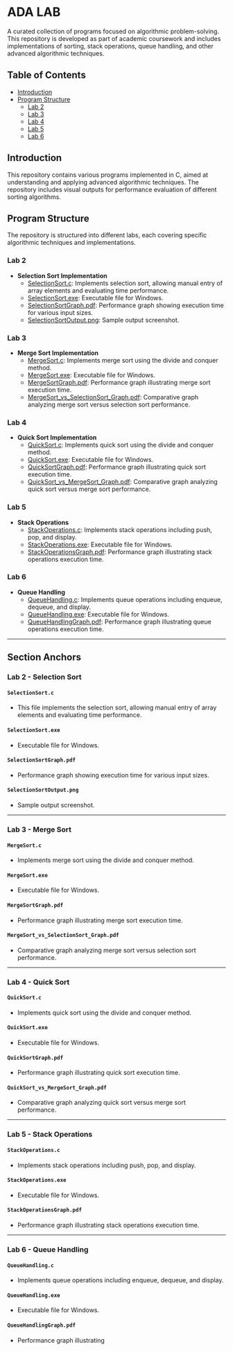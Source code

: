# ADA LAB 

A curated collection of programs focused on algorithmic problem-solving. This repository is developed as part of academic coursework and includes implementations of sorting, stack operations, queue handling, and other advanced algorithmic techniques.

## Table of Contents
- [Introduction](#introduction)
- [Program Structure](#program-structure)
  - [Lab 2](#lab-2)
  - [Lab 3](#lab-3)
  - [Lab 4](#lab-4)
  - [Lab 5](#lab-5)
  - [Lab 6](#lab-6)

## Introduction

This repository contains various programs implemented in C, aimed at understanding and applying advanced algorithmic techniques. The repository includes visual outputs for performance evaluation of different sorting algorithms.

## Program Structure

The repository is structured into different labs, each covering specific algorithmic techniques and implementations.

### Lab 2
- **Selection Sort Implementation**
  - [SelectionSort.c](#lab-2-selectionsortc): Implements selection sort, allowing manual entry of array elements and evaluating time performance.
  - [SelectionSort.exe](#lab-2-selectionsortexe): Executable file for Windows.
  - [SelectionSortGraph.pdf](#lab-2-selectionsortgraphpdf): Performance graph showing execution time for various input sizes.
  - [SelectionSortOutput.png](#lab-2-selectionsortoutputpng): Sample output screenshot.

### Lab 3
- **Merge Sort Implementation**
  - [MergeSort.c](#lab-3-mergesortc): Implements merge sort using the divide and conquer method.
  - [MergeSort.exe](#lab-3-mergesortexe): Executable file for Windows.
  - [MergeSortGraph.pdf](#lab-3-mergesortgraphpdf): Performance graph illustrating merge sort execution time.
  - [MergeSort_vs_SelectionSort_Graph.pdf](#lab-3-mergesort_vs_selectionsort_graphpdf): Comparative graph analyzing merge sort versus selection sort performance.

### Lab 4
- **Quick Sort Implementation**
  - [QuickSort.c](#lab-4-quicksortc): Implements quick sort using the divide and conquer method.
  - [QuickSort.exe](#lab-4-quicksortexe): Executable file for Windows.
  - [QuickSortGraph.pdf](#lab-4-quicksortgraphpdf): Performance graph illustrating quick sort execution time.
  - [QuickSort_vs_MergeSort_Graph.pdf](#lab-4-quicksort_vs_mergesort_graphpdf): Comparative graph analyzing quick sort versus merge sort performance.

### Lab 5
- **Stack Operations**
  - [StackOperations.c](#lab-5-stackoperationsc): Implements stack operations including push, pop, and display.
  - [StackOperations.exe](#lab-5-stackoperationsex): Executable file for Windows.
  - [StackOperationsGraph.pdf](#lab-5-stackoperationsgraphpdf): Performance graph illustrating stack operations execution time.

### Lab 6
- **Queue Handling**
  - [QueueHandling.c](#lab-6-queuehandlingc): Implements queue operations including enqueue, dequeue, and display.
  - [QueueHandling.exe](#lab-6-queuehandlingexe): Executable file for Windows.
  - [QueueHandlingGraph.pdf](#lab-6-queuehandlinggraphpdf): Performance graph illustrating queue operations execution time.

---

## Section Anchors

### Lab 2 - Selection Sort

#### `SelectionSort.c`
- This file implements the selection sort, allowing manual entry of array elements and evaluating time performance.

#### `SelectionSort.exe`
- Executable file for Windows.

#### `SelectionSortGraph.pdf`
- Performance graph showing execution time for various input sizes.

#### `SelectionSortOutput.png`
- Sample output screenshot.

---

### Lab 3 - Merge Sort

#### `MergeSort.c`
- Implements merge sort using the divide and conquer method.

#### `MergeSort.exe`
- Executable file for Windows.

#### `MergeSortGraph.pdf`
- Performance graph illustrating merge sort execution time.

#### `MergeSort_vs_SelectionSort_Graph.pdf`
- Comparative graph analyzing merge sort versus selection sort performance.

---

### Lab 4 - Quick Sort

#### `QuickSort.c`
- Implements quick sort using the divide and conquer method.

#### `QuickSort.exe`
- Executable file for Windows.

#### `QuickSortGraph.pdf`
- Performance graph illustrating quick sort execution time.

#### `QuickSort_vs_MergeSort_Graph.pdf`
- Comparative graph analyzing quick sort versus merge sort performance.

---

### Lab 5 - Stack Operations

#### `StackOperations.c`
- Implements stack operations including push, pop, and display.

#### `StackOperations.exe`
- Executable file for Windows.

#### `StackOperationsGraph.pdf`
- Performance graph illustrating stack operations execution time.

---

### Lab 6 - Queue Handling

#### `QueueHandling.c`
- Implements queue operations including enqueue, dequeue, and display.

#### `QueueHandling.exe`
- Executable file for Windows.

#### `QueueHandlingGraph.pdf`
- Performance graph illustrating



